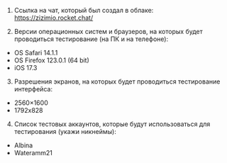 
1. Ссылка на чат, который был создал в облаке:
https://zizimio.rocket.chat/

2. Версии операционных систем и браузеров, на которых будет проводиться тестирование (на ПК и на телефоне):
- OS Safari 14.1.1 
- OS Firefox 123.0.1 (64 bit)
- iOS 17.3

3. Разрешения экранов, на которых будет проводиться тестирование интерфейса:
- 2560×1600
- 1792x828

4. Список тестовых аккаунтов, которые будут использоваться для тестирования (укажи никнеймы):
- Albina
- Wateramm21